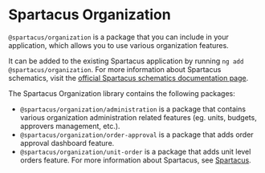 # Spartacus Organization

`@spartacus/organization` is a package that you can include in your application, which allows you to use various organization features.

It can be added to the existing Spartacus application by running `ng add @spartacus/organization`. For more information about Spartacus schematics, visit the [official Spartacus schematics documentation page](https://sap.github.io/spartacus-docs/schematics/).

The Spartacus Organization library contains the following packages:

- `@spartacus/organization/administration` is a package that contains various organization administration related features (eg. units, budgets, approvers management, etc.).
- `@spartacus/organization/order-approval` is a package that adds order approval dashboard feature.
- `@spartacus/organization/unit-order` is a package that adds unit level orders feature.
For more information about Spartacus, see [Spartacus](https://github.com/SAP/spartacus).
